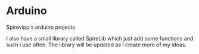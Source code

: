 # Arduino
Spirevipp's arduino projects

I also have a small library called SpireLib which just add some functions and such i use often. The library will be updated as i create more of my ideas.
